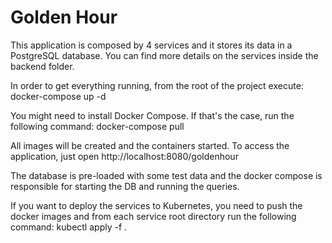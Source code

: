 # Golden Hour

This application is composed by 4 services and it stores its data in a PostgreSQL database. You can find more details on the services inside the backend folder.

In order to get everything running, from the root of the project execute:
docker-compose up -d

You might need to install Docker Compose. If that's the case, run the following command: docker-compose pull

All images will be created and the containers started.
To access the application, just open http://localhost:8080/goldenhour

The database is pre-loaded with some test data and the docker compose is responsible for starting the DB and running the queries.

If you want to deploy the services to Kubernetes, you need to push the docker images and from each service root directory run the following command:
kubectl apply -f .

